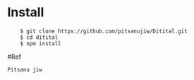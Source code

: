 # Install
```
    $ git clone https://github.com/pitsanujiw/Ditital.git
    $ cd ditital
    $ npm install
```
#Ref
````
Pitsanu jiw
````
